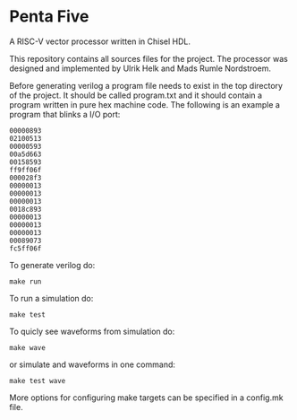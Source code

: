 # Penta Five
A RISC-V vector processor written in Chisel HDL.

This repository contains all sources files for the project.
The processor was designed and implemented by Ulrik Helk and Mads Rumle Nordstroem.

Before generating verilog a program file needs to exist in the top directory of the project.
It should be called program.txt and it should contain a program written in pure hex machine code.
The following is an example a program that blinks a I/O port:
```
00000893 
02100513 
00000593 
00a5d663 
00158593 
ff9ff06f 
000028f3 
00000013 
00000013 
00000013 
0018c893 
00000013 
00000013 
00000013 
00089073 
fc5ff06f
```

To generate verilog do:
```
make run
```

To run a simulation do:
```
make test
```

To quicly see waveforms from simulation do:
```
make wave
```
or simulate and waveforms in one command:
```
make test wave
```

More options for configuring make targets can be specified in a config.mk file.


